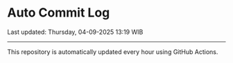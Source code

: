 # Auto Commit Log

Last updated: Thursday, 04-09-2025 13:19 WIB

---

This repository is automatically updated every hour using GitHub Actions.
